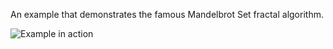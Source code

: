 An example that demonstrates the famous Mandelbrot Set fractal algorithm.

![Example in action](https://github.com/varabyte/media/raw/main/kotter/screencasts/kotter-mandelbrot.gif)